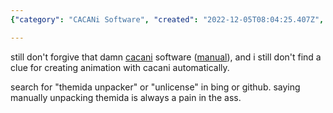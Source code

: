 ```yaml
---
{"category": "CACANi Software", "created": "2022-12-05T08:04:25.407Z", "date": "2022-12-05 08:04:25", "description": "A user shares their disappointment with the CACANi software and looks for ways to unpack Themida or obtain an unlicense. They explain that manually unpacking Themida is a cumbersome task.", "modified": "2022-12-05T08:07:10.651Z", "tags": ["CACANi software", "Themida unpacker", "unlicense", "manual unpacking", "dissatisfaction", "software review", "tedious process"], "title": "Themida Unpacker"}

---
```


still don't forgive that damn [cacani](https://cacani.sg/) software ([manual](https://cacani.sg/CACANi_manual.pdf?v=1c2903397d88)), and i still don't find a clue for creating animation with cacani automatically.

search for "themida unpacker" or "unlicense" in bing or github. saying manually unpacking themida is always a pain in the ass.

